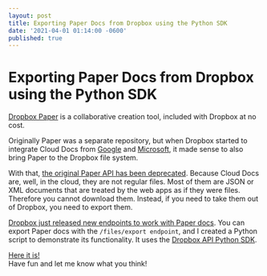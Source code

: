```yaml
---
layout: post
title: Exporting Paper Docs from Dropbox using the Python SDK
date: '2021-04-01 01:14:00 -0600'
published: true
---
```

Exporting Paper Docs from Dropbox using the Python SDK
======================================================
[Dropbox Paper](https://www.dropbox.com/lp/create-docs-online) is a collaborative creation tool, included with Dropbox at no cost.  


Originally Paper was a separate repository, but when Dropbox started to integrate Cloud Docs from [Google](https://blog.dropbox.com/topics/product-tips/google-docs-sheets-slides) and [Microsoft](https://blog.dropbox.com/topics/product/dropbox-and-office-online), it made sense to also bring Paper to the Dropbox file system.


With that, [the original Paper API has been deprecated](https://developers.dropbox.com/paper-migration-guide). Because Cloud Docs are, well, in the cloud, they are not regular files. Most of them are JSON or XML documents that are treated by the web apps as if they were files. Therefore you cannot download them. Instead, if you need to take them out of Dropbox, you need to export them. 


[Dropbox just released new endpoints to work with Paper docs](https://dropbox.tech/developers/new-paper-endpoints-released-in-preview). You can export Paper docs with the `/files/export endpoint`, and I created a Python script to demonstrate its functionality. It uses the [Dropbox API Python SDK](https://dropbox-sdk-python.readthedocs.io/en/latest/index.html).  

[Here it is!](https://github.com/dropbox/DropboxBusinessScripts/blob/master/Paper/paper-export.py)  
Have fun and let me know what you think!
